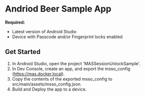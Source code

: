 # Andriod Beer Sample App

**Required:**
* Latest version of Android Studio
* Device with Passcode and/or Fingerprint locks enabled

## Get Started
1. In Android Studio, open the project 'MASSessionUnlockSample'.
2. In Dev Console, create an app, and export the msso_config (https://mas.docker.local).
3. Copy the contents of the exported msso_config to src/main/assets/msso_config.json.
4. Build and Deploy the app to a device.
